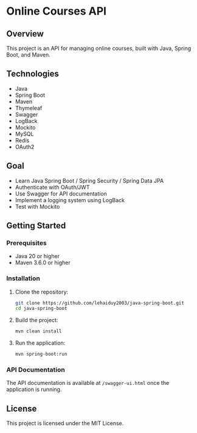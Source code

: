# Online Courses API

## Overview
This project is an API for managing online courses, built with Java, Spring Boot, and Maven.

## Technologies
- Java
- Spring Boot
- Maven
- Thymeleaf
- Swagger
- LogBack
- Mockito
- MySQL
- Redis
- OAuth2

## Goal
- Learn Java Spring Boot / Spring Security / Spring Data JPA
- Authenticate with OAuth/JWT
- Use Swagger for API documentation
- Implement a logging system using LogBack
- Test with Mockito

## Getting Started

### Prerequisites
- Java 20 or higher
- Maven 3.6.0 or higher

### Installation
1. Clone the repository:
    ```sh
    git clone https://github.com/lehaiduy2003/java-spring-boot.git
    cd java-spring-boot
    ```

2. Build the project:
    ```sh
    mvn clean install
    ```

3. Run the application:
    ```sh
    mvn spring-boot:run
    ```

### API Documentation
The API documentation is available at `/swagger-ui.html` once the application is running.

## License
This project is licensed under the MIT License.